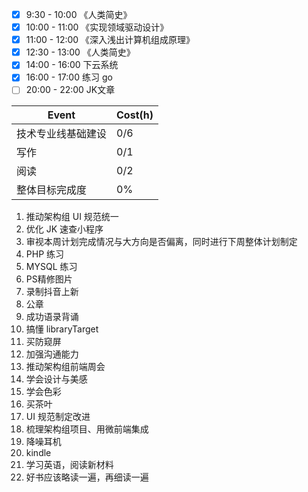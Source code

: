 - [x] 9:30 - 10:00 《人类简史》
- [x] 10:00 - 11:00 《实现领域驱动设计》
- [x] 11:00 - 12:00 《深入浅出计算机组成原理》
- [x] 12:30 - 13:00 《人类简史》
- [x] 14:00 - 16:00 下云系统
- [x] 16:00 - 17:00 练习 go
- [ ] 20:00 - 22:00 JK文章

| Event              | Cost(h) |
| ------------------ | ------- |
| 技术专业线基础建设 | 0/6     |
| 写作               | 0/1   |
| 阅读               | 0/2   |
| 整体目标完成度     | 0%     |











1. 推动架构组 UI 规范统一
2. 优化 JK 速查小程序
3. 审视本周计划完成情况与大方向是否偏离，同时进行下周整体计划制定
4. PHP 练习
5. MYSQL 练习
6. PS精修图片
7. 录制抖音上新
8. 公章
9. 成功语录背诵
10. 搞懂 libraryTarget
11. 买防窥屏
12. 加强沟通能力
13. 推动架构组前端周会
14. 学会设计与美感
15. 学会色彩
16. 买茶叶
17. UI 规范制定改进
18. 梳理架构组项目、用微前端集成
19. 降噪耳机
20. kindle
21. 学习英语，阅读新材料
22. 好书应该略读一遍，再细读一遍